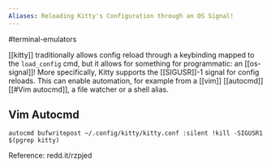 ```yaml
---
Aliases: Reloading Kitty's Configuration through an OS Signal!
---
```


#terminal-emulators

[[kitty]] traditionally allows config reload through a keybinding mapped to the `load_config` cmd, but it allows for something for programmatic: an [[os-signal]]! More specifically, Kitty supports the [[SIGUSR]]-1 signal for config reloads. This can enable automation, for example from a [[vim]] [[autocmd]] [[#Vim autocmd]], a file watcher or a shell alias.

## Vim Autocmd
```vimscript
autocmd bufwritepost ~/.config/kitty/kitty.conf :silent !kill -SIGUSR1 $(pgrep kitty)
```

Reference: redd.it/rzpjed
